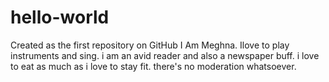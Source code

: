# hello-world
Created as the first repository on GitHub
I Am Meghna. Ilove to play instruments and sing.
i am an avid reader and also a newspaper buff. 
i love to eat as much as i love to stay fit.
there's no moderation whatsoever.
